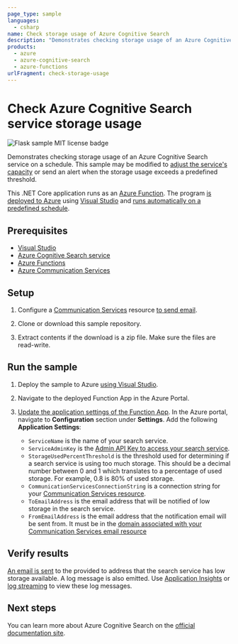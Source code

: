 ```yaml
---
page_type: sample
languages:
  - csharp
name: Check storage usage of Azure Cognitive Search
description: "Demonstrates checking storage usage of an Azure Cognitive Search service. This example builds a C# Function App using the Azure Cognitive Search .NET SDK."
products:
  - azure
  - azure-cognitive-search
  - azure-functions
urlFragment: check-storage-usage
---
```


# Check Azure Cognitive Search service storage usage

![Flask sample MIT license badge](https://img.shields.io/badge/license-MIT-green.svg)

Demonstrates checking storage usage of an Azure Cognitive Search service on a schedule. This sample may be modified to [adjust the service's capacity](https://docs.microsoft.com/azure/search/search-capacity-planning) or send an alert when the storage usage exceeds a predefined threshold.

This .NET Core application runs as an [Azure Function](https://docs.microsoft.com/azure/azure-functions/functions-overview). The program [is deployed to Azure](https://docs.microsoft.com/azure/azure-functions/functions-create-your-first-function-visual-studio?tabs=in-process) using [Visual Studio](https://visualstudio.microsoft.com/downloads/) and [runs automatically on a predefined schedule](https://docs.microsoft.com/azure/azure-functions/functions-create-scheduled-function).

## Prerequisites

- [Visual Studio](https://visualstudio.microsoft.com/downloads/)
- [Azure Cognitive Search service](https://docs.microsoft.com/azure/search/search-create-service-portal)
- [Azure Functions](https://docs.microsoft.com/azure/azure-functions/functions-overview)
- [Azure Communication Services](https://docs.microsoft.com/azure/communication-services/overview)

## Setup

1. Configure a [Communication Services](https://docs.microsoft.com/azure/communication-services/quickstarts/create-communication-resource) resource [to send email](https://docs.microsoft.com/azure/communication-services/quickstarts/email/create-email-communication-resource).

1. Clone or download this sample repository.

1. Extract contents if the download is a zip file. Make sure the files are read-write.

## Run the sample

1. Deploy the sample to Azure [using Visual Studio](https://docs.microsoft.com/azure/azure-functions/functions-create-your-first-function-visual-studio?tabs=in-process#publish-the-project-to-azure).

1. Navigate to the deployed Function App in the Azure Portal.

1. [Update the application settings of the Function App](https://docs.microsoft.com/azure/azure-functions/functions-how-to-use-azure-function-app-settings?tabs=portal). In the Azure portal, navigate to **Configuration** section under **Settings**. Add the following **Application Settings**:

   + `ServiceName` is the name of your search service.
   + `ServiceAdminKey` is the [Admin API Key to access your search service](https://docs.microsoft.com/azure/search/search-security-api-keys#find-existing-keys).
   + `StorageUsedPercentThreshold` is the threshold used for determining if a search service is using too much storage. This should be a decimal number between 0 and 1 which translates to a percentage of used storage. For example, 0.8 is 80% of used storage.
   + `CommunicationServicesConnectionString` is a connection string for your [Communication Services resource](https://docs.microsoft.com/azure/communication-services/concepts/authentication#access-key).
   + `ToEmailAddress` is the email address that will be notified of low storage in the search service.
   + `FromEmailAddress` is the email address that the notification email will be sent from. It must be in the [domain associated with your Communication Services email resource](https://docs.microsoft.com/azure/communication-services/concepts/email/email-domain-and-sender-authentication)

## Verify results

[An email is sent](https://docs.microsoft.com/azure/communication-services/quickstarts/email/send-email) to the provided to address that the search service has low storage available. A log message is also emitted. Use [Application Insights](https://docs.microsoft.com/azure/azure-functions/analyze-telemetry-data) or [log streaming](https://docs.microsoft.com/azure/azure-functions/streaming-logs) to view these log messages.

## Next steps

You can learn more about Azure Cognitive Search on the [official documentation site](https://docs.microsoft.com/azure/search).
